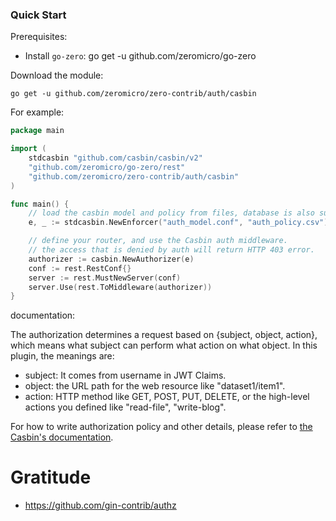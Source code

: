 ### Quick Start

Prerequisites:

* Install `go-zero`: go get -u github.com/zeromicro/go-zero

Download the module:

```shell
go get -u github.com/zeromicro/zero-contrib/auth/casbin
```

For example:

```go
package main

import (
	stdcasbin "github.com/casbin/casbin/v2"
	"github.com/zeromicro/go-zero/rest"
	"github.com/zeromicro/zero-contrib/auth/casbin"
)

func main() {
	// load the casbin model and policy from files, database is also supported.
	e, _ := stdcasbin.NewEnforcer("auth_model.conf", "auth_policy.csv")

	// define your router, and use the Casbin auth middleware.
	// the access that is denied by auth will return HTTP 403 error.
	authorizer := casbin.NewAuthorizer(e)
	conf := rest.RestConf{}
	server := rest.MustNewServer(conf)
	server.Use(rest.ToMiddleware(authorizer))
}

```

documentation:

The authorization determines a request based on {subject, object, action}, which means what subject can perform what
action on what object. In this plugin, the meanings are:

- subject: It comes from username in JWT Claims.
- object: the URL path for the web resource like "dataset1/item1".
- action: HTTP method like GET, POST, PUT, DELETE, or the high-level actions you defined like "read-file", "write-blog".

For how to write authorization policy and other details, please refer
to [the Casbin's documentation](https://github.com/casbin/casbin).

# Gratitude

- https://github.com/gin-contrib/authz